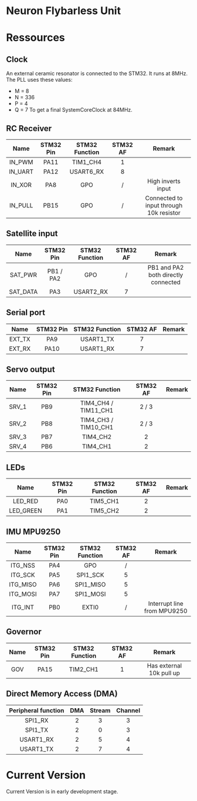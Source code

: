 # Neuron Flybarless Unit



# Ressources

## Clock

An external ceramic resonator is connected to the STM32. It runs at 8MHz.
The PLL uses these values:
- M = 8
- N = 336
- P = 4
- Q = 7
To get a final SystemCoreClock at 84MHz.

## RC Receiver

| Name | STM32 Pin | STM32 Function | STM32 AF | Remark |
|:---:|:---:|:---:|:---:|:---:|
|IN_PWM|PA11|TIM1_CH4|1||
|IN_UART|PA12|USART6_RX|8||
|IN_XOR|PA8|GPO|/|High inverts input|
|IN_PULL|PB15|GPO|/|Connected to input through 10k resistor|

## Satellite input

| Name | STM32 Pin | STM32 Function | STM32 AF | Remark |
|:---:|:---:|:---:|:---:|:---:|
|SAT_PWR|PB1 / PA2|GPO|/|PB1 and PA2 both directly connected|
|SAT_DATA|PA3|USART2_RX|7||

## Serial port

| Name | STM32 Pin | STM32 Function | STM32 AF | Remark |
|:---:|:---:|:---:|:---:|:---:|
|EXT_TX|PA9|USART1_TX|7||
|EXT_RX|PA10|USART1_RX|7||

## Servo output

| Name | STM32 Pin | STM32 Function | STM32 AF | Remark |
|:---:|:---:|:---:|:---:|:---:|
|SRV_1|PB9|TIM4_CH4 / TIM11_CH1|2 / 3||
|SRV_2|PB8|TIM4_CH3 / TIM10_CH1|2 / 3||
|SRV_3|PB7|TIM4_CH2|2||
|SRV_4|PB6|TIM4_CH1|2||

## LEDs

| Name | STM32 Pin | STM32 Function | STM32 AF | Remark |
|:---:|:---:|:---:|:---:|:---:|
|LED_RED|PA0|TIM5_CH1|2||
|LED_GREEN|PA1|TIM5_CH2|2||

## IMU MPU9250

| Name | STM32 Pin | STM32 Function | STM32 AF | Remark |
|:---:|:---:|:---:|:---:|:---:|
|ITG_NSS|PA4|GPO|/||
|ITG_SCK|PA5|SPI1_SCK|5||
|ITG_MISO|PA6|SPI1_MISO|5||
|ITG_MOSI|PA7|SPI1_MOSI|5||
|ITG_INT|PB0|EXTI0|/|Interrupt line from MPU9250|

## Governor

| Name | STM32 Pin | STM32 Function | STM32 AF | Remark |
|:---:|:---:|:---:|:---:|:---:|
|GOV|PA15|TIM2_CH1|1|Has external 10k pull up|

## Direct Memory Access (DMA)

| Peripheral function | DMA | Stream | Channel|
| :---: | :---:| :---:| :---:|
|SPI1_RX|2|3|3|
|SPI1_TX|2|0|3|
|USART1_RX|2|5|4|
|USART1_TX|2|7|4|

# Current Version

Current Version is in early development stage.
